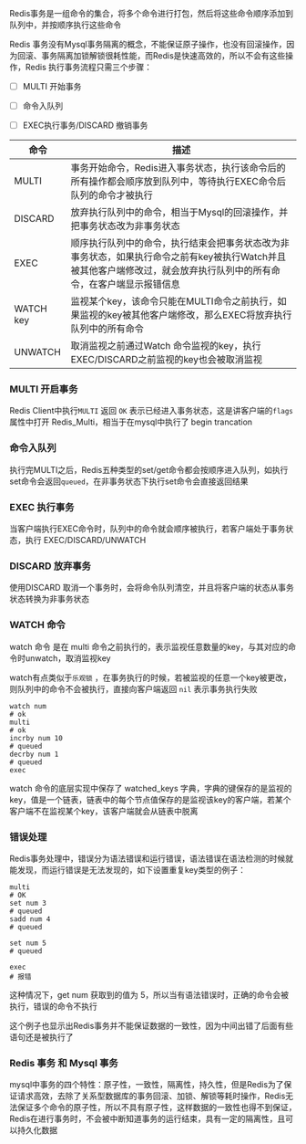



Redis事务是一组命令的集合，将多个命令进行打包，然后将这些命令顺序添加到队列中，并按顺序执行这些命令



Redis 事务没有Mysql事务隔离的概念，不能保证原子操作，也没有回滚操作，因为回滚、事务隔离加锁解锁很耗性能，而Redis是快速高效的，所以不会有这些操作，Redis 执行事务流程只需三个步骤：

- [ ] MULTI 开始事务
- [ ] 命令入队列
- [ ] EXEC执行事务/DISCARD 撤销事务



| 命令      | 描述                                                         |
| --------- | ------------------------------------------------------------ |
| MULTI     | 事务开始命令，Redis进入事务状态，执行该命令后的所有操作都会顺序放到队列中，等待执行EXEC命令后队列的命令才被执行 |
| DISCARD   | 放弃执行队列中的命令，相当于Mysql的回滚操作，并把事务状态改为非事务状态 |
| EXEC      | 顺序执行队列中的命令，执行结束会把事务状态改为非事务状态，如果执行命令之前有key被执行Watch并且被其他客户端修改过，就会放弃执行队列中的所有命令，在客户端显示报错信息 |
| WATCH key | 监视某个key，该命令只能在MULTI命令之前执行，如果监视的key被其他客户端修改，那么EXEC将放弃执行队列中的所有命令 |
| UNWATCH   | 取消监视之前通过Watch 命令监视的key，执行EXEC/DISCARD之前监视的key也会被取消监视 |







### MULTI 开启事务

Redis Client中执行`MULTI` 返回 `OK` 表示已经进入事务状态，这是讲客户端的`flags`属性中打开 Redis_Multi，相当于在mysql中执行了 begin trancation







### 命令入队列



执行完MULTI之后，Redis五种类型的set/get命令都会按顺序进入队列，如执行set命令会返回`queued`，在非事务状态下执行set命令会直接返回结果









### EXEC 执行事务



当客户端执行EXEC命令时，队列中的命令就会顺序被执行，若客户端处于事务状态，执行 EXEC/DISCARD/UNWATCH 





### DISCARD 放弃事务

使用DISCARD 取消一个事务时，会将命令队列清空，并且将客户端的状态从事务状态转换为非事务状态





### WATCH 命令

watch 命令 是在 multi 命令之前执行的，表示监视任意数量的key，与其对应的命令时unwatch，取消监视key



watch有点类似于`乐观锁` ，在事务执行的时候，若被监视的任意一个key被更改，则队列中的命令不会被执行，直接向客户端返回 `nil` 表示事务执行失败



```shell
watch num
# ok
multi
# ok
incrby num 10
# queued
decrby num 1
# queued
exec
```



watch 命令的底层实现中保存了 watched_keys 字典，字典的键保存的是监视的key，值是一个链表，链表中的每个节点值保存的是监视该key的客户端，若某个客户端不在监视某个key，该客户端就会从链表中脱离





### 错误处理

Redis事务处理中，错误分为语法错误和运行错误，语法错误在语法检测的时候就能发现，而运行错误是无法发现的，如下设置重复key类型的例子：

```shell
multi
# OK
set num 3
# queued
sadd num 4
# queued

set num 5
# queued

exec
# 报错

```



这种情况下，get num 获取到的值为 5，所以当有语法错误时，正确的命令会被执行，错误的命令不执行



这个例子也显示出Redis事务并不能保证数据的一致性，因为中间出错了后面有些语句还是被执行了







### Redis 事务 和 Mysql 事务

mysql中事务的四个特性：原子性，一致性，隔离性，持久性，但是Redis为了保证请求高效，去除了关系型数据库的事务回滚、加锁、解锁等耗时操作，Redis无法保证多个命令的原子性，所以不具有原子性，这样数据的一致性也得不到保证，Redis在进行事务时，不会被中断知道事务的运行结束，具有一定的隔离性，且可以持久化数据









